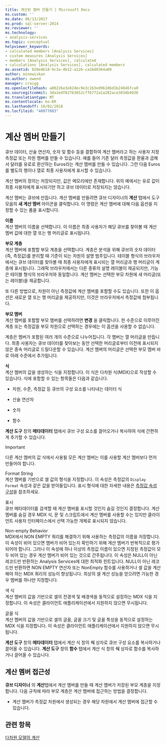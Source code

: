 ```yaml
---
title: 계산된 멤버 만들기 | Microsoft Docs
ms.custom: ''
ms.date: 06/13/2017
ms.prod: sql-server-2014
ms.reviewer: ''
ms.technology:
- analysis-services
ms.topic: conceptual
helpviewer_keywords:
- calculated members [Analysis Services]
- custom measures [Analysis Services]
- members [Analysis Services], calculated
- calculations [Analysis Services], calculated members
ms.assetid: 820e4b18-9c3a-4b12-a126-ca16d8364a00
author: minewiskan
ms.author: owend
manager: craigg
ms.openlocfilehash: a80226e3e82dec9e3c163ed96106d1b24846fca0
ms.sourcegitcommit: 3da2edf82763852cff6772a1a282ace3034b4936
ms.translationtype: MT
ms.contentlocale: ko-KR
ms.lasthandoff: 10/02/2018
ms.locfileid: "48077683"
---
```

# <a name="create-calculated-members"></a>계산 멤버 만들기
  큐브 데이터, 산술 연산자, 숫자 및 함수 등을 결합하여 계산 멤버라고 하는 사용자 지정 측정값 또는 차원 멤버를 만들 수 있습니다. 예를 들어 기존 달러 측정값을 환율과 곱해서 달러를 유로로 환산하는 Euros라는 계산 멤버를 만들 수 있습니다. 그런 다음 Euros를 별도의 행이나 열로 최종 사용자에게 표시할 수 있습니다.  
  
 계산 멤버의 정의는 저장되지만, 값은 메모리에만 존재합니다. 위의 예에서는 유로 값이 최종 사용자에게 표시되기만 하고 큐브 데이터로 저장되지는 않습니다.  
  
 계산 멤버는 큐브에 만듭니다. 계산 멤버를 만들려면 큐브 디자이너의 **계산** 탭에서 도구 모음의 **새 계산 멤버** 아이콘을 클릭합니다. 이 명령은 계산 멤버에 대해 다음 옵션을 지정할 수 있는 폼을 표시합니다.  
  
 **이름**  
 계산 멤버의 이름을 선택합니다. 이 이름은 최종 사용자가 해당 큐브를 찾아볼 때 계산 멤버 값에 대한 열 또는 행 머리글로 표시됩니다.  
  
 **부모 계층**  
 계산 멤버에 포함할 부모 계층을 선택합니다. 계층은 분석을 위해 큐브의 숫자 데이터(즉, 측정값)를 분리할 때 기준이 되는 차원의 설명 범주입니다. 테이블 형식의 브라우저에서는 큐브 데이터를 찾아볼 때 최종 사용자에게 표시되는 열 머리글과 행 머리글이 계층에 표시됩니다. 그래픽 브라우저에서는 다른 종류의 설명 레이블이 제공되지만, 기능은 테이블 형식의 브라우저와 동일합니다. 계산 멤버는 선택한 부모 차원에 새 머리글(또는 레이블)을 제공합니다.  
  
 또 다른 방법으로, 차원이 아닌 측정값에 계산 멤버를 포함할 수도 있습니다. 또한 이 옵션은 새로운 열 또는 행 머리글을 제공하지만, 이것은 브라우저에서 측정값에 첨부됩니다.  
  
 **부모 멤버**  
 계산 멤버를 포함할 부모 멤버를 선택하려면 **변경** 을 클릭합니다. 한 수준으로 이루어진 계층 또는 측정값을 부모 차원으로 선택하는 경우에는 이 옵션을 사용할 수 없습니다.  
  
 계층은 멤버가 포함된 여러 개의 수준으로 나누어집니다. 각 멤버는 열 머리글을 만듭니다. 최종 사용자는 큐브 데이터를 찾아보는 동안 선택한 머리글로부터 이전에 표시되지 않은 종속 머리글로 드릴다운할 수 있습니다. 계산 멤버의 머리글은 선택한 부모 멤버 바로 아래 수준에서 추가됩니다.  
  
 **식**  
 계산 멤버의 값을 생성하는 식을 지정합니다. 이 식은 다차원 식(MDX)으로 작성할 수 있습니다. 식에 포함할 수 있는 항목들은 다음과 같습니다.  
  
-   차원, 수준, 측정값 등 큐브의 구성 요소를 나타내는 데이터 식  
  
-   산술 연산자  
  
-   숫자  
  
-   함수  
  
 **계산 도구** 창의 **메타데이터** 탭에서 큐브 구성 요소를 끌어오거나 복사하여 식에 간편하게 추가할 수 있습니다.  
  
> [!IMPORTANT]  
>  다른 계산 멤버의 값 식에서 사용될 모든 계산 멤버는 이를 사용할 계산 멤버보다 먼저 만들어야 합니다.  
  
 Format String  
 계산 멤버를 기반으로 셀 값의 형식을 지정합니다. 이 속성은 측정값의 `Display Format` 속성과 같은 값을 받아들입니다. 표시 형식에 대한 자세한 내용은 [측정값 속성 구성](configure-measure-properties.md)을 참조하세요.  
  
 표시  
 큐브 메타데이터를 검색할 때 계산 멤버를 표시할 것인지 숨길 것인지 결정합니다. 계산 멤버를 숨길 경우 MDX 식, 문 및 스크립트에서 계산 멤버를 사용할 수는 있지만 클라이언트 사용자 인터페이스에서 선택 가능한 개체로 표시되지 않습니다.  
  
 Non-empty Behavior  
 MDX에서 NON EMPTY 쿼리를 해결하기 위해 사용하는 측정값의 이름을 저장합니다. 이 속성이 비어 있으면 멤버가 비어 있는지 확인하기 위해 계산 멤버가 반복적으로 평가되어야 합니다. 그러나 이 속성에 하나 이상의 측정값 이름이 있으면 지정된 측정값이 모두 비어 있는 경우 계산 멤버가 비어 있는 것으로 간주됩니다. 이 속성은 NULL이 아닌 레코드만 반환하는 Analysis Services에 대한 최적화 힌트입니다. NULL이 아닌 레코드만 반환하면 NON EMPTY 연산자 또는 NonEmpty 함수를 사용하거나 셀 값을 계산해야 하는 MDX 쿼리의 성능이 향상됩니다. 최상의 셀 계산 성능을 얻으려면 가능한 경우 멤버를 하나만 지정합니다.  
  
 색 식  
 계산 멤버의 값을 기반으로 셀의 전경색 및 배경색을 동적으로 설정하는 MDX 식을 지정합니다. 이 속성은 클라이언트 애플리케이션에서 지원하지 않으면 무시됩니다.  
  
 글꼴 식  
 계산 멤버의 값을 기반으로 셀의 글꼴, 글꼴 크기 및 글꼴 특성을 동적으로 설정하는 MDX 식을 지정합니다. 이 속성은 클라이언트 애플리케이션에서 지원하지 않으면 무시됩니다.  
  
 **계산 도구** 창의 **메타데이터** 탭에서 계산 식 창의 **식** 상자로 큐브 구성 요소를 복사하거나 끌어올 수 있습니다. **계산 도구** 창의 **함수** 탭에서 계산 식 창의 **식** 상자로 함수를 복사하거나 끌어올 수 있습니다.  
  
## <a name="addressing-calculated-members"></a>계산 멤버 접근성  
 **큐브 디자이너** 의 **계산**탭에서 계산 멤버를 만들 때 계산 멤버가 저장된 부모 계층을 지정합니다. 다음 규칙에 따라 부모 계층은 계산 멤버에 접근하는 방법을 결정합니다.  
  
-   계산 멤버가 측정값 차원에서 생성되는 경우 해당 차원에서 계산 멤버에 접근할 수 있습니다.  
  
## <a name="see-also"></a>관련 항목  
 [다차원 모델의 계산](calculations-in-multidimensional-models.md)  
  
  
